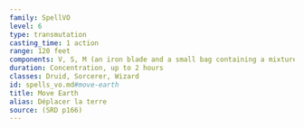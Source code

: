 ```yaml
---
family: SpellVO
level: 6
type: transmutation
casting_time: 1 action
range: 120 feet
components: V, S, M (an iron blade and a small bag containing a mixture of soils—clay, loam, and sand)
duration: Concentration, up to 2 hours
classes: Druid, Sorcerer, Wizard
id: spells_vo.md#move-earth
title: Move Earth
alias: Déplacer la terre
source: (SRD p166)
---
```


